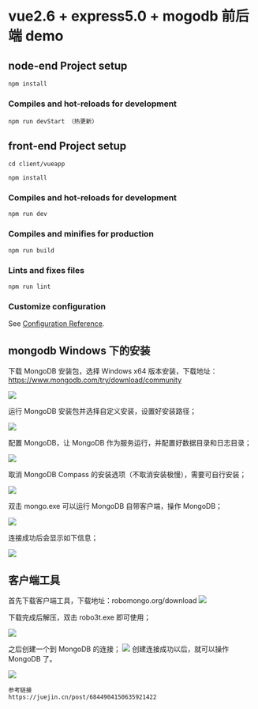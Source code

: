# vue2.6 + express5.0 + mogodb 前后端 demo

## node-end Project setup

```
npm install
```

### Compiles and hot-reloads for development

```
npm run devStart （热更新）
```

## front-end Project setup

```
cd client/vueapp
```

```
npm install
```

### Compiles and hot-reloads for development

```
npm run dev
```

### Compiles and minifies for production

```
npm run build
```

### Lints and fixes files

```
npm run lint
```

### Customize configuration

See [Configuration Reference](https://cli.vuejs.org/config/).

## mongodb Windows 下的安装

下载 MongoDB 安装包，选择 Windows x64 版本安装，下载地址：https://www.mongodb.com/try/download/community

![](https://p1-jj.byteimg.com/tos-cn-i-t2oaga2asx/gold-user-assets/2020/5/7/171ef307d1fa5827~tplv-t2oaga2asx-watermark.image)

运行 MongoDB 安装包并选择自定义安装，设置好安装路径；

![](https://p1-jj.byteimg.com/tos-cn-i-t2oaga2asx/gold-user-assets/2020/5/7/171ef30802408750~tplv-t2oaga2asx-watermark.image)

配置 MongoDB，让 MongoDB 作为服务运行，并配置好数据目录和日志目录；

![](https://p1-jj.byteimg.com/tos-cn-i-t2oaga2asx/gold-user-assets/2020/5/7/171ef307d62e042d~tplv-t2oaga2asx-watermark.image)

取消 MongoDB Compass 的安装选项（不取消安装极慢），需要可自行安装；

![](https://p1-jj.byteimg.com/tos-cn-i-t2oaga2asx/gold-user-assets/2020/5/7/171ef307d999a72d~tplv-t2oaga2asx-watermark.image)

双击 mongo.exe 可以运行 MongoDB 自带客户端，操作 MongoDB；

![](https://p1-jj.byteimg.com/tos-cn-i-t2oaga2asx/gold-user-assets/2020/5/7/171ef307d6401f86~tplv-t2oaga2asx-watermark.image)

连接成功后会显示如下信息；

![](https://p1-jj.byteimg.com/tos-cn-i-t2oaga2asx/gold-user-assets/2020/5/7/171ef307d84fcf3d~tplv-t2oaga2asx-watermark.image)

## 客户端工具

首先下载客户端工具，下载地址：robomongo.org/download
![](https://p1-jj.byteimg.com/tos-cn-i-t2oaga2asx/gold-user-assets/2020/5/7/171ef30800c1c130~tplv-t2oaga2asx-watermark.image)

下载完成后解压，双击 robo3t.exe 即可使用；

![](https://p1-jj.byteimg.com/tos-cn-i-t2oaga2asx/gold-user-assets/2020/5/7/171ef308262e0685~tplv-t2oaga2asx-watermark.image)

之后创建一个到 MongoDB 的连接；
![](https://p1-jj.byteimg.com/tos-cn-i-t2oaga2asx/gold-user-assets/2020/5/7/171ef30802408750~tplv-t2oaga2asx-watermark.image)
创建连接成功以后，就可以操作 MongoDB 了。

![](https://p1-jj.byteimg.com/tos-cn-i-t2oaga2asx/gold-user-assets/2020/5/7/171ef3082aebf282~tplv-t2oaga2asx-watermark.image)

```
参考链接
https://juejin.cn/post/6844904150635921422

```

